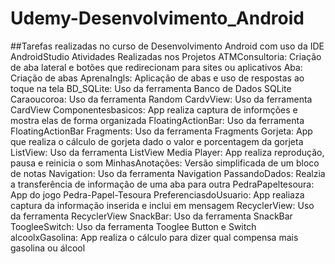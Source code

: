 # Udemy-Desenvolvimento_Android
##Tarefas realizadas no curso de Desenvolvimento  Android com uso da IDE AndroidStudio
         Atividades Realizadas nos Projetos
           ATMConsultoria: Criação de aba lateral e botões que redirecionam para sites ou aplicativos 
           Aba: Criação de abas 
           AprenaIngls: Aplicação de abas e uso de respostas ao toque na tela
           BD_SQLite: Uso da ferramenta Banco de Dados SQLite
           Caraoucoroa: Uso da ferramenta Random
           CardvView: Uso da ferramenta CardView
           Componentesbasicos: App realiza captura de informções e mostra elas de forma organizada
           FloatingActionBar: Uso da ferramenta FloatingActionBar
           Fragments: Uso da ferramenta Fragments
           Gorjeta: App que realiza o cálculo de gorjeta dado o valor e porcentagem da gorjeta
           ListView: Uso da ferramenta ListView
           Media Player: App realiza reprodução, pausa e reinicia o som
           MinhasAnotações: Versão simplificada de um bloco de notas
           Navigation: Uso da ferramenta Navigation
           PassandoDados: Realzia a transferência de informação de uma aba para outra
           PedraPapeltesoura: App do jogo Pedra-Papel-Tesoura
           PreferenciasdoUsuario: App realiaza captura da informação inserida e inclui em mensagem
           RecyclerView: Uso da ferramenta RecyclerView
           SnackBar: Uso da ferramenta SnackBar
           ToogleeSwitch: Uso da ferramenta Tooglee Button e Switch
           alcoolxGasolina: App realiza o cálculo para dizer qual compensa mais gasolina ou álcool 
     
     
